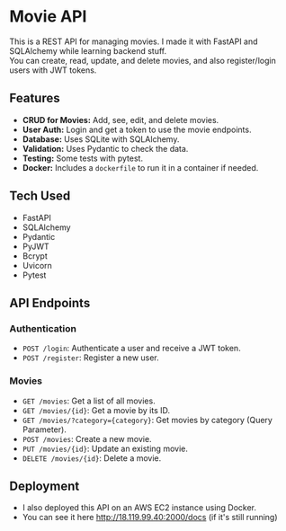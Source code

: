 # Movie API

This is a REST API for managing movies. I made it with FastAPI and SQLAlchemy while learning backend stuff.  
You can create, read, update, and delete movies, and also register/login users with JWT tokens.

## Features

* **CRUD for Movies:** Add, see, edit, and delete movies.  
* **User Auth:** Login and get a token to use the movie endpoints.  
* **Database:** Uses SQLite with SQLAlchemy.  
* **Validation:** Uses Pydantic to check the data.  
* **Testing:** Some tests with pytest.  
* **Docker:** Includes a `dockerfile` to run it in a container if needed.

## Tech Used

* FastAPI  
* SQLAlchemy  
* Pydantic  
* PyJWT  
* Bcrypt  
* Uvicorn  
* Pytest 

## API Endpoints

### Authentication

*   `POST /login`: Authenticate a user and receive a JWT token.
*   `POST /register`: Register a new user.

### Movies

*   `GET /movies`: Get a list of all movies.
*   `GET /movies/{id}`: Get a movie by its ID.
*   `GET /movies/?category={category}`: Get movies by category (Query Parameter).
*   `POST /movies`: Create a new movie.
*   `PUT /movies/{id}`: Update an existing movie.
*   `DELETE /movies/{id}`: Delete a movie.

## Deployment
* I also deployed this API on an AWS EC2 instance using Docker. 
* You can see it here http://18.119.99.40:2000/docs (if it's still running)


